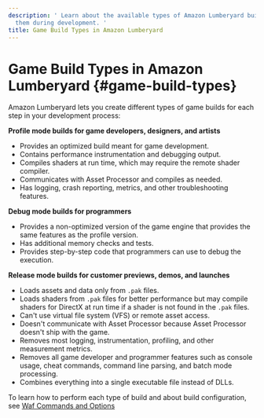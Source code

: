 ```yaml
---
description: ' Learn about the available types of Amazon Lumberyard builds and when to use
  them during development. '
title: Game Build Types in Amazon Lumberyard
---
```

# Game Build Types in Amazon Lumberyard {#game-build-types}

Amazon Lumberyard lets you create different types of game builds for each step in your development process:

**Profile mode builds for game developers, designers, and artists**
+ Provides an optimized build meant for game development\.
+ Contains performance instrumentation and debugging output\.
+ Compiles shaders at run time, which may require the remote shader compiler\.
+ Communicates with Asset Processor and compiles as needed\.
+ Has logging, crash reporting, metrics, and other troubleshooting features\.

**Debug mode builds for programmers**
+ Provides a non\-optimized version of the game engine that provides the same features as the profile version\.
+ Has additional memory checks and tests\.
+ Provides step\-by\-step code that programmers can use to debug the execution\.

**Release mode builds for customer previews, demos, and launches**
+ Loads assets and data only from `.pak` files\.
+ Loads shaders from `.pak` files for better performance but may compile shaders for DirectX at run time if a shader is not found in the `.pak` files\.
+ Can't use virtual file system \(VFS\) or remote asset access\.
+ Doesn't communicate with Asset Processor because Asset Processor doesn't ship with the game\.
+ Removes most logging, instrumentation, profiling, and other measurement metrics\.
+ Removes all game developer and programmer features such as console usage, cheat commands, command line parsing, and batch mode processing\.
+ Combines everything into a single executable file instead of DLLs\.

To learn how to perform each type of build and about build configuration, see [Waf Commands and Options](/docs/userguide/waf/commands.md)